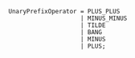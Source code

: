 <!-- This file is generated automatically by infrastructure scripts. Please don't edit by hand. -->

```{ .ebnf .slang-ebnf #UnaryPrefixOperator }
UnaryPrefixOperator = PLUS_PLUS
                    | MINUS_MINUS
                    | TILDE
                    | BANG
                    | MINUS
                    | PLUS;
```
